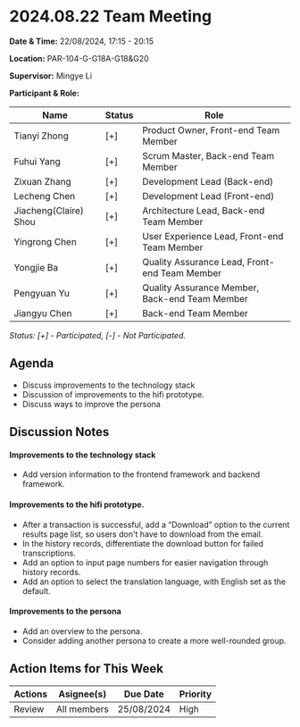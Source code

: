 # 2024.08.22 Team Meeting

**Date & Time:** 22/08/2024, 17:15 - 20:15  

**Location:** PAR-104-G-G18A-G18&G20  

**Supervisor:** Mingye Li  

**Participant & Role:** 

| Name | Status | Role |
|------|---|----------|
| Tianyi Zhong | [+]| Product Owner, Front-end Team Member |
| Fuhui Yang | [+] | Scrum Master, Back-end Team Member  |
| Zixuan Zhang | [+] | Development Lead (Back-end)  |
| Lecheng Chen | [+] | Development Lead (Front-end)   |
| Jiacheng(Claire) Shou | [+] | Architecture Lead, Back-end Team Member |
| Yingrong Chen | [+] | User Experience Lead, Front-end Team Member |
| Yongjie Ba | [+] | Quality Assurance Lead, Front-end Team Member |
| Pengyuan Yu | [+] | Quality Assurance Member, Back-end Team Member |
| Jiangyu Chen | [+] | Back-end Team Member |
  
*Status: [+] - Participated, [-] - Not Participated.*  
## Agenda
- Discuss improvements to the technology stack
- Discussion of improvements to the hifi prototype.
- Discuss ways to improve the persona

## Discussion Notes
#### Improvements to the technology stack
- Add version information to the frontend framework and backend framework.
#### Improvements to the hifi prototype.
- After a transaction is successful, add a “Download” option to the current results page list, so users don't have to download from the email.
- In the history records, differentiate the download button for failed transcriptions.
- Add an option to input page numbers for easier navigation through history records.
- Add an option to select the translation language, with English set as the default.
#### Improvements to the persona
- Add an overview to the persona.
- Consider adding another persona to create a more well-rounded group.

## Action Items for This Week
|Actions|Asignee(s)|Due Date|Priority|
|-|-|-|-|
| Review                    | All members                              | 25/08/2024 | High     |
